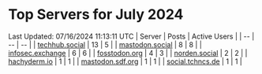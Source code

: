 # Top Servers for July 2024
Last Updated: 07/16/2024 11:13:11 UTC
| Server | Posts | Active Users |
| -- | -- | -- |
| [techhub.social](https://techhub.social/tags/PowerShell) | 13 | 5 |
| [mastodon.social](https://mastodon.social/tags/PowerShell) | 8 | 8 |
| [infosec.exchange](https://infosec.exchange/tags/PowerShell) | 6 | 6 |
| [fosstodon.org](https://fosstodon.org/tags/PowerShell) | 4 | 3 |
| [norden.social](https://norden.social/tags/PowerShell) | 2 | 2 |
| [hachyderm.io](https://hachyderm.io/tags/PowerShell) | 1 | 1 |
| [mastodon.sdf.org](https://mastodon.sdf.org/tags/PowerShell) | 1 | 1 |
| [social.tchncs.de](https://social.tchncs.de/tags/PowerShell) | 1 | 1 |
